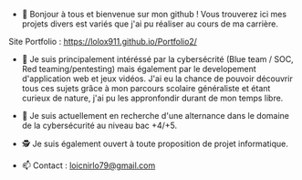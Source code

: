 - 👋 Bonjour à tous et bienvenue sur mon github ! 
Vous trouverez ici mes projets divers est variés que j'ai pu réaliser au cours de ma carrière.

Site Portfolio : https://lolox911.github.io/Portfolio2/

- 👀 Je suis principalement intéréssé par la cybersécrité (Blue team / SOC, Red teaming/pentesting) mais également par le developement d'application web et jeux vidéos. J'ai eu la chance de pouvoir découvrir tous ces sujets grâce à mon parcours scolaire généraliste et étant curieux de nature, j'ai pu les appronfondir durant de mon temps libre. 

- 🌱 Je suis actuellement en recherche d'une alternance dans le domaine de la cybersécurité au niveau bac +4/+5.
- 🕵️ Je suis également ouvert à toute proposition de projet informatique.
- 📫 Contact : loicnirlo79@gmail.com

<!---
lolox911/lolox911 is a ✨ special ✨ repository because its `README.md` (this file) appears on your GitHub profile.
You can click the Preview link to take a look at your changes.
--->
